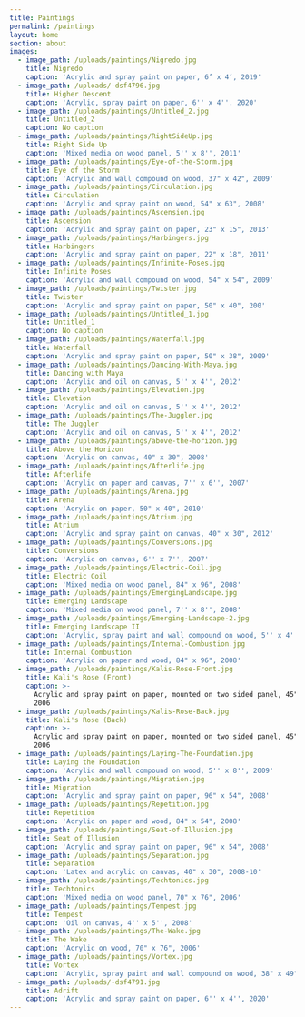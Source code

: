 ```yaml
---
title: Paintings
permalink: /paintings
layout: home
section: about
images:
  - image_path: /uploads/paintings/Nigredo.jpg
    title: Nigredo
    caption: 'Acrylic and spray paint on paper, 6’ x 4’, 2019'
  - image_path: /uploads/-dsf4796.jpg
    title: Higher Descent
    caption: 'Acrylic, spray paint on paper, 6'' x 4''. 2020'
  - image_path: /uploads/paintings/Untitled_2.jpg
    title: Untitled_2
    caption: No caption
  - image_path: /uploads/paintings/RightSideUp.jpg
    title: Right Side Up
    caption: 'Mixed media on wood panel, 5'' x 8'', 2011'
  - image_path: /uploads/paintings/Eye-of-the-Storm.jpg
    title: Eye of the Storm
    caption: 'Acrylic and wall compound on wood, 37" x 42", 2009'
  - image_path: /uploads/paintings/Circulation.jpg
    title: Circulation
    caption: 'Acrylic and spray paint on wood, 54" x 63", 2008'
  - image_path: /uploads/paintings/Ascension.jpg
    title: Ascension
    caption: 'Acrylic and spray paint on paper, 23" x 15", 2013'
  - image_path: /uploads/paintings/Harbingers.jpg
    title: Harbingers
    caption: 'Acrylic and spray paint on paper, 22" x 18", 2011'
  - image_path: /uploads/paintings/Infinite-Poses.jpg
    title: Infinite Poses
    caption: 'Acrylic and wall compound on wood, 54" x 54", 2009'
  - image_path: /uploads/paintings/Twister.jpg
    title: Twister
    caption: 'Acrylic and spray paint on paper, 50" x 40", 200'
  - image_path: /uploads/paintings/Untitled_1.jpg
    title: Untitled_1
    caption: No caption
  - image_path: /uploads/paintings/Waterfall.jpg
    title: Waterfall
    caption: 'Acrylic and spray paint on paper, 50" x 38", 2009'
  - image_path: /uploads/paintings/Dancing-With-Maya.jpg
    title: Dancing with Maya
    caption: 'Acrylic and oil on canvas, 5'' x 4'', 2012'
  - image_path: /uploads/paintings/Elevation.jpg
    title: Elevation
    caption: 'Acrylic and oil on canvas, 5'' x 4'', 2012'
  - image_path: /uploads/paintings/The-Juggler.jpg
    title: The Juggler
    caption: 'Acrylic and oil on canvas, 5'' x 4'', 2012'
  - image_path: /uploads/paintings/above-the-horizon.jpg
    title: Above the Horizon
    caption: 'Acrylic on canvas, 40" x 30", 2008'
  - image_path: /uploads/paintings/Afterlife.jpg
    title: Afterlife
    caption: 'Acrylic on paper and canvas, 7'' x 6'', 2007'
  - image_path: /uploads/paintings/Arena.jpg
    title: Arena
    caption: 'Acrylic on paper, 50" x 40", 2010'
  - image_path: /uploads/paintings/Atrium.jpg
    title: Atrium
    caption: 'Acrylic and spray paint on canvas, 40" x 30", 2012'
  - image_path: /uploads/paintings/Conversions.jpg
    title: Conversions
    caption: 'Acrylic on canvas, 6'' x 7'', 2007'
  - image_path: /uploads/paintings/Electric-Coil.jpg
    title: Electric Coil
    caption: 'Mixed media on wood panel, 84" x 96", 2008'
  - image_path: /uploads/paintings/EmergingLandscape.jpg
    title: Emerging Landscape
    caption: 'Mixed media on wood panel, 7'' x 8'', 2008'
  - image_path: /uploads/paintings/Emerging-Landscape-2.jpg
    title: Emerging Landscape II
    caption: 'Acrylic, spray paint and wall compound on wood, 5'' x 4'', 2008'
  - image_path: /uploads/paintings/Internal-Combustion.jpg
    title: Internal Combustion
    caption: 'Acrylic on paper and wood, 84" x 96", 2008'
  - image_path: /uploads/paintings/Kalis-Rose-Front.jpg
    title: Kali's Rose (Front)
    caption: >-
      Acrylic and spray paint on paper, mounted on two sided panel, 45" x 50",
      2006
  - image_path: /uploads/paintings/Kalis-Rose-Back.jpg
    title: Kali's Rose (Back)
    caption: >-
      Acrylic and spray paint on paper, mounted on two sided panel, 45" x 50",
      2006
  - image_path: /uploads/paintings/Laying-The-Foundation.jpg
    title: Laying the Foundation
    caption: 'Acrylic and wall compound on wood, 5'' x 8'', 2009'
  - image_path: /uploads/paintings/Migration.jpg
    title: Migration
    caption: 'Acrylic and spray paint on paper, 96" x 54", 2008'
  - image_path: /uploads/paintings/Repetition.jpg
    title: Repetition
    caption: 'Acrylic on paper and wood, 84" x 54", 2008'
  - image_path: /uploads/paintings/Seat-of-Illusion.jpg
    title: Seat of Illusion
    caption: 'Acrylic and spray paint on paper, 96" x 54", 2008'
  - image_path: /uploads/paintings/Separation.jpg
    title: Separation
    caption: 'Latex and acrylic on canvas, 40" x 30", 2008-10'
  - image_path: /uploads/paintings/Techtonics.jpg
    title: Techtonics
    caption: 'Mixed media on wood panel, 70" x 76", 2006'
  - image_path: /uploads/paintings/Tempest.jpg
    title: Tempest
    caption: 'Oil on canvas, 4'' x 5'', 2008'
  - image_path: /uploads/paintings/The-Wake.jpg
    title: The Wake
    caption: 'Acrylic on wood, 70" x 76", 2006'
  - image_path: /uploads/paintings/Vortex.jpg
    title: Vortex
    caption: 'Acrylic, spray paint and wall compound on wood, 38" x 49", 2010'
  - image_path: /uploads/-dsf4791.jpg
    title: Adrift
    caption: 'Acrylic and spray paint on paper, 6'' x 4'', 2020'
---
```


